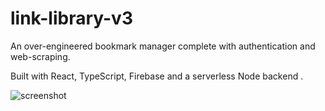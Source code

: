 # link-library-v3
An over-engineered bookmark manager complete with authentication and web-scraping.

Built with React, TypeScript, Firebase and a serverless Node backend .

![screenshot](https://ucarecdn.com/efd4a930-f2d4-4a3e-9b58-fbccf824b26d/linklibtk_2.png)
